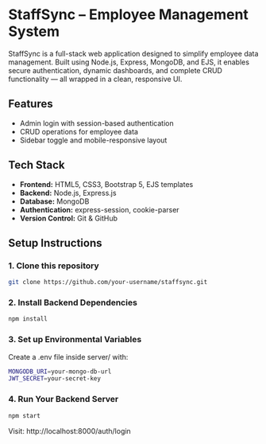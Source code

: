 # StaffSync – Employee Management System

StaffSync is a full-stack web application designed to simplify employee data management. Built using Node.js, Express, MongoDB, and EJS, it enables secure authentication, dynamic dashboards, and complete CRUD functionality — all wrapped in a clean, responsive UI.

## Features
- Admin login with session-based authentication
- CRUD operations for employee data
- Sidebar toggle and mobile-responsive layout

## Tech Stack
- **Frontend:** HTML5, CSS3, Bootstrap 5, EJS templates  
- **Backend:** Node.js, Express.js  
- **Database:** MongoDB  
- **Authentication:** express-session, cookie-parser  
- **Version Control:** Git & GitHub

## Setup Instructions

### 1. Clone this repository 
```bash
git clone https://github.com/your-username/staffsync.git
```

### 2. Install Backend Dependencies
```bash
npm install
```

### 3. Set up Environmental Variables 
Create a .env file inside server/ with: 
```bash
MONGODB_URI=your-mongo-db-url 
JWT_SECRET=your-secret-key 
```

### 4. Run Your Backend Server 
```bash
npm start
```
Visit: http://localhost:8000/auth/login
